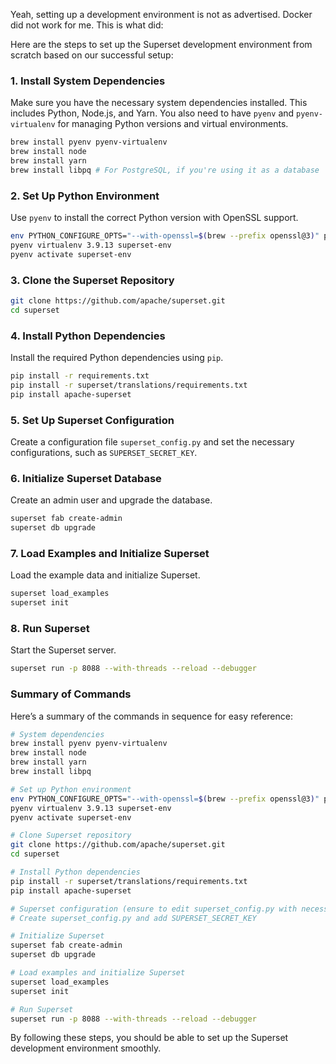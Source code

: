 Yeah, setting up a development environment is not as advertised. Docker did not work for me. This is what did:

Here are the steps to set up the Superset development environment from scratch based on our successful setup:

### 1. **Install System Dependencies**

Make sure you have the necessary system dependencies installed. This includes Python, Node.js, and Yarn. You also need to have `pyenv` and `pyenv-virtualenv` for managing Python versions and virtual environments.

```sh
brew install pyenv pyenv-virtualenv
brew install node
brew install yarn
brew install libpq # For PostgreSQL, if you're using it as a database
```

### 2. **Set Up Python Environment**

Use `pyenv` to install the correct Python version with OpenSSL support.

```sh
env PYTHON_CONFIGURE_OPTS="--with-openssl=$(brew --prefix openssl@3)" pyenv install 3.9.13
pyenv virtualenv 3.9.13 superset-env
pyenv activate superset-env
```

### 3. **Clone the Superset Repository**

```sh
git clone https://github.com/apache/superset.git
cd superset
```

### 4. **Install Python Dependencies**

Install the required Python dependencies using `pip`.

```sh
pip install -r requirements.txt
pip install -r superset/translations/requirements.txt
pip install apache-superset
```

### 5. **Set Up Superset Configuration**

Create a configuration file `superset_config.py` and set the necessary configurations, such as `SUPERSET_SECRET_KEY`.

### 6. **Initialize Superset Database**

Create an admin user and upgrade the database.

```sh
superset fab create-admin
superset db upgrade
```

### 7. **Load Examples and Initialize Superset**

Load the example data and initialize Superset.

```sh
superset load_examples
superset init
```

### 8. **Run Superset**

Start the Superset server.

```sh
superset run -p 8088 --with-threads --reload --debugger
```

### Summary of Commands

Here’s a summary of the commands in sequence for easy reference:

```sh
# System dependencies
brew install pyenv pyenv-virtualenv
brew install node
brew install yarn
brew install libpq

# Set up Python environment
env PYTHON_CONFIGURE_OPTS="--with-openssl=$(brew --prefix openssl@3)" pyenv install 3.9.13
pyenv virtualenv 3.9.13 superset-env
pyenv activate superset-env

# Clone Superset repository
git clone https://github.com/apache/superset.git
cd superset

# Install Python dependencies
pip install -r superset/translations/requirements.txt
pip install apache-superset

# Superset configuration (ensure to edit superset_config.py with necessary configs)
# Create superset_config.py and add SUPERSET_SECRET_KEY

# Initialize Superset
superset fab create-admin
superset db upgrade

# Load examples and initialize Superset
superset load_examples
superset init

# Run Superset
superset run -p 8088 --with-threads --reload --debugger
```

By following these steps, you should be able to set up the Superset development environment smoothly.